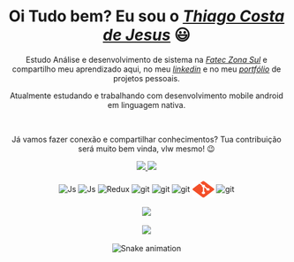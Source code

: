 <div>
  <h1 align="center">Oi Tudo bem? Eu sou o <a href="https://lucas8calderon.github.io/perfil/"><i>Thiago Costa de Jesus</i></a> 😃️</h1>
  <p align="center">Estudo Análise e desenvolvimento de sistema na <a href="https://fateczonasul.edu.br/"><i>Fatec Zona Sul</i></a> e compartilho meu aprendizado aqui, no meu  <a href="https://www.linkedin.com/in/thiagocostadejesus/"><i>linkedin</i></a><span> e no meu <a href="https://lucas8calderon.github.io/perfil/"><i>portfólio</i></a><span> de projetos pessoais.
    
    
  <p align="center">Atualmente estudando e trabalhando com desenvolvimento mobile android em linguagem nativa. </h2>
</div>


  </a><br>
  <p align="center">Já vamos fazer conexão e compartilhar conhecimentos? Tua contribuição será muito bem vinda, vlw mesmo! 😉️</h2>
</div>


<div align="center">
  <a href="https://github.com/thiago082882">
    <img height="150em" src="https://github-readme-stats.vercel.app/api?username=thiago082882&count_private=true&include_all_commits=true&show_icons=true&theme=dracula&hide_border=false&show_owner=true"/>
    <img height="150em" src="https://github-readme-stats.vercel.app/api/top-langs/?username=thiago082882&theme=dracula&hide_border=false&&layout=compact"/>
  </a>
</div>

<div align="center" valign="top"><br>

 <img align="center" alt="Js" height="30" width="40" src="https://cdn.jsdelivr.net/gh/devicons/devicon/icons/java/java-original.svg">
<img align="center" alt="Js" height="30" width="40" src="https://cdn.jsdelivr.net/gh/devicons/devicon/icons/kotlin/kotlin-original.svg">
<img align="center" alt="Redux" height="30" width="40" src="https://cdn.jsdelivr.net/gh/devicons/devicon/icons/csharp/csharp-original.svg">
<img align="center" alt="git" height="30" width="40" src="https://cdn.jsdelivr.net/gh/devicons/devicon/icons/androidstudio/androidstudio-original.svg">
<img align="center" alt="git" height="30" width="40" src="https://cdn.jsdelivr.net/gh/devicons/devicon/icons/figma/figma-original.svg">
<img align="center" alt="git" height="30" width="40" src="https://cdn.jsdelivr.net/gh/devicons/devicon/icons/xd/xd-line.svg">
<img align="center" alt="git" height="30" width="40" src="https://raw.githubusercontent.com/devicons/devicon/master/icons/git/git-original.svg">
<img align="center" alt="git" height="30" width="40" src="https://cdn.jsdelivr.net/gh/devicons/devicon/icons/gitlab/gitlab-original.svg">
  
  
  
  

  
</div><br>

<div align="center">
  <a href="https://wa.me/5511977844172" target="_blank"><img src="https://img.shields.io/badge/WhatsApp-25D366?style=for-the-badge&logo=whatsapp&logoColor=white" target="_blank"></a>

  <a href="https://www.linkedin.com/in/lucas-calderon-9b2a941a6/" target="_blank"><img src="https://img.shields.io/badge/-LinkedIn-%230077B5?style=for-the-badge&logo=linkedin&logoColor=white" target="_blank"></a> 
  <div align="center">
  
  ![Snake animation](https://github.com/danielbped/danielbped/blob/output/github-contribution-grid-snake.svg)
  
</div>
